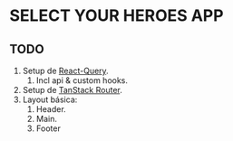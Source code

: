 # SELECT YOUR HEROES APP

## TODO

1. Setup de [React-Query](https://tanstack.com/query/latest).
   1. Incl api & custom hooks.
2. Setup de [TanStack Router](https://tanstack.com/router/latest).
3. Layout básica:
   1. Header.
   2. Main.
   3. Footer
